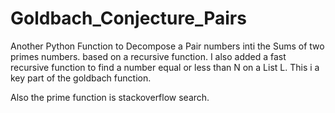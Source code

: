 # Goldbach_Conjecture_Pairs
Another Python Function to Decompose a Pair numbers inti the Sums of two primes numbers.
based on a recursive function.
I also added a fast recursive function to find a number equal or less than N on a List L.
This i a key part of the goldbach function.

Also the prime function is stackoverflow search.

